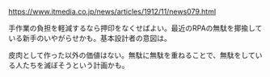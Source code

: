 https://www.itmedia.co.jp/news/articles/1912/11/news079.html

手作業の負担を軽減するなら押印をなくせばよい。最近のRPAの無駄を揶揄している新手のいやがらせかも。基本設計者の意図は。

皮肉として作った以外の価値はない。無駄に無駄を重ねることで、無駄をしている人たちを滅ぼそうという計画かも。
